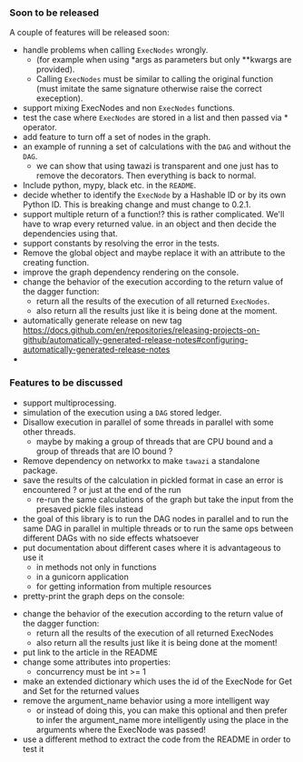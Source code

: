
### Soon to be released
A couple of features will be released soon:

* handle problems when calling `ExecNodes` wrongly.
  * (for example when using *args as parameters but only **kwargs are provided).
  * Calling `ExecNodes` must be similar to calling the original function (must imitate the same signature otherwise raise the correct exeception).
* support mixing ExecNodes and non `ExecNodes` functions.
* test the case where `ExecNodes` are stored in a list and then passed via * operator.
* add feature to turn off a set of nodes in the graph.
* an example of running a set of calculations with the `DAG` and without the `DAG`.
  * we can show that using tawazi is transparent and one just has to remove the decorators. Then everything is back to normal.
* Include python, mypy, black etc. in the `README`.
* decide whether to identify the `ExecNode` by a Hashable ID or by its own Python ID. This is breaking change and must change to 0.2.1.
* support multiple return of a function!? this is rather complicated. We'll have to wrap every returned value.
in an object and then decide the dependencies using that.
* support constants by resolving the error in the tests.
* Remove the global object and maybe replace it with an attribute to the creating function.
* improve the graph dependency rendering on the console.
* change the behavior of the execution according to the return value of the dagger function:
  * return all the results of the execution of all returned `ExecNodes`.
  * also return all the results just like it is being done at the moment.
* automatically generate release on new tag https://docs.github.com/en/repositories/releasing-projects-on-github/automatically-generated-release-notes#configuring-automatically-generated-release-notes
*

### Features to be discussed
* support multiprocessing.
* simulation of the execution using a `DAG` stored ledger.
* Disallow execution in parallel of some threads in parallel with some other threads.
  * maybe by making a group of threads that are CPU bound and a group of threads that are IO bound ?
* Remove dependency on networkx to make `tawazi` a standalone package.
* save the results of the calculation in pickled format in case an error is encountered ? or just at the end of the run
  * re-run the same calculations of the graph but take the input from the presaved pickle files instead
* the goal of this library is to run the DAG nodes in parallel and to run the same DAG in parallel in multiple threads
or to run the same ops between different DAGs with no side effects whatsoever
* put documentation about different cases where it is advantageous to use it
  * in methods not only in functions
  * in a gunicorn application
  * for getting information from multiple resources
* pretty-print the graph deps on the console:
<!-- ```Python
# a code that can generate a graph from a list of deps by maintaining a spacing of 1 between
the brothers
A------
|\ \   \
B C D   E
| | |\  |
E F G H I
``` -->
* change the behavior of the execution according to the return value of the dagger function:
  * return all the results of the execution of all returned ExecNodes
  * also return all the results just like it is being done at the moment!
* put link to the article in the README
* change some attributes into properties:
  * concurrency must be int >= 1
* make an extended dictionary which uses the id of the ExecNode for Get and Set for the returned values
* remove the argument_name behavior using a more intelligent way
  * or instead of doing this, you can make this optional and then prefer to infer the argument_name more intelligently using the place in the arguments where the ExecNode was passed!
* use a different method to extract the code from the README in order to test it

